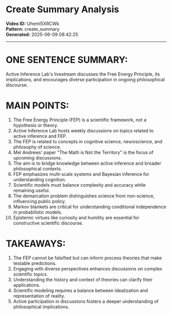 # Create Summary Analysis

**Video ID:** Uheml5XRCWk  
**Pattern:** create_summary  
**Generated:** 2025-06-09 08:42:25  

---

# ONE SENTENCE SUMMARY:
Active Inference Lab's livestream discusses the Free Energy Principle, its implications, and encourages diverse participation in ongoing philosophical discourse.

# MAIN POINTS:
1. The Free Energy Principle (FEP) is a scientific framework, not a hypothesis or theory.
2. Active Inference Lab hosts weekly discussions on topics related to active inference and FEP.
3. The FEP is related to concepts in cognitive science, neuroscience, and philosophy of science.
4. Mel Andrews' paper "The Math is Not the Territory" is the focus of upcoming discussions.
5. The aim is to bridge knowledge between active inference and broader philosophical contexts.
6. FEP emphasizes multi-scale systems and Bayesian inference for understanding cognition.
7. Scientific models must balance complexity and accuracy while remaining useful.
8. The demarcation problem distinguishes science from non-science, influencing public policy.
9. Markov blankets are critical for understanding conditional independence in probabilistic models.
10. Epistemic virtues like curiosity and humility are essential for constructive scientific discourse.

# TAKEAWAYS:
1. The FEP cannot be falsified but can inform process theories that make testable predictions.
2. Engaging with diverse perspectives enhances discussions on complex scientific topics.
3. Understanding the history and context of theories can clarify their applications.
4. Scientific modeling requires a balance between idealization and representation of reality.
5. Active participation in discussions fosters a deeper understanding of philosophical implications.
